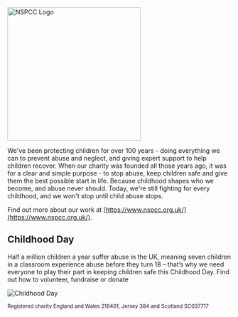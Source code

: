 <img src="https://www.nspcc.org.uk/images/svg/NSPCC_LOGO_RGB_GREEN.svg" alt="NSPCC Logo" width=300>

We've been protecting children for over 100 years - doing everything we can to prevent abuse and neglect, and giving expert support to help children recover. 
When our charity was founded all those years ago, it was for a clear and simple purpose - to stop abuse, keep children safe and give them the best possible 
start in life. Because childhood shapes who we become, and abuse never should. Today, we're still fighting for every childhood, and we won't stop until 
child abuse stops.

Find out more about our work at [https://www.nspcc.org.uk/](https://www.nspcc.org.uk/).

## Childhood Day
Half a million children a year suffer abuse in the UK, meaning seven children in a classroom experience abuse before they turn 18 – that’s why we need everyone to play their part in keeping children safe this Childhood Day.
Find out how to volunteer, fundraise or donate

![Childhood Day](https://filespace.nspcc.org.uk/emailsignature/20230002_CHD_2023_Email_Signature_RGB_CM_AW_72dpi.jpg)

<sub>Registered charity England and Wales 216401, Jersey 384 and Scotland SC037717</sub>
